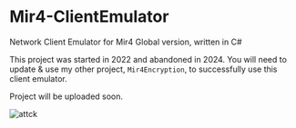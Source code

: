 # Mir4-ClientEmulator
Network Client Emulator for Mir4 Global version, written in C#

This project was started in 2022 and abandoned in 2024. You will need to update & use my other project, `Mir4Encryption`, to successfully use this client emulator.

Project will be uploaded soon.

![attck](https://github.com/user-attachments/assets/3aaf7133-67af-4e65-bd2f-1f204b8a16f9)

